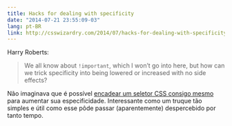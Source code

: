 ```yaml
---
title: Hacks for dealing with specificity
date: "2014-07-21 23:55:09-03"
lang: pt-BR
link: http://csswizardry.com/2014/07/hacks-for-dealing-with-specificity/
---
```


Harry Roberts:

> We all know about `!important`, which I won’t go into here, but how can we trick specificity into being lowered or increased with no side effects?

Não imaginava que é possível [encadear um seletor CSS consigo mesmo](http://jsfiddle.net/csswizardry/3N53n/3/) para aumentar sua especificidade. Interessante como um truque tão simples e útil como esse pôde passar (aparentemente) despercebido por tanto tempo.
